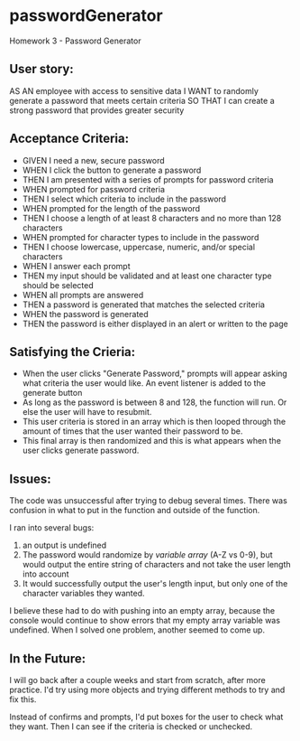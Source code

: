 # passwordGenerator
Homework 3 - Password Generator

## User story:

AS AN employee with access to sensitive data
I WANT to randomly generate a password that meets certain criteria
SO THAT I can create a strong password that provides greater security

## Acceptance Criteria:

- GIVEN I need a new, secure password
- WHEN I click the button to generate a password
- THEN I am presented with a series of prompts for password criteria
- WHEN prompted for password criteria
- THEN I select which criteria to include in the password
- WHEN prompted for the length of the password
- THEN I choose a length of at least 8 characters and no more than 128 characters
- WHEN prompted for character types to include in the password
- THEN I choose lowercase, uppercase, numeric, and/or special characters
- WHEN I answer each prompt
- THEN my input should be validated and at least one character type should be selected
- WHEN all prompts are answered
- THEN a password is generated that matches the selected criteria
- WHEN the password is generated
- THEN the password is either displayed in an alert or written to the page

## Satisfying the Crieria:

- When the user clicks "Generate Password," prompts will appear asking what criteria the user would like. An event listener is added to the generate button 
- As long as the password is between 8 and 128, the function will run. Or else the user will have to resubmit.
- This user criteria is stored in an array which is then looped through the amount of times that the user wanted their password to be.
- This final array is then randomized and this is what appears when the user clicks generate password.

## Issues: 

The code was unsuccessful after trying to debug several times. There was confusion in what to put in the function and outside of the function. 
 
 I ran into several bugs: 
1. an output is undefined 
2. The password would randomize by *variable array* (A-Z vs 0-9), but would output the entire string of characters and not take the user length into account
3. It would successfully output the user's length input, but only one of the character variables they wanted.

I believe these had to do with pushing into an empty array, because the console would continue to show errors that my empty array variable was undefined.
When I solved one problem, another seemed to come up.

## In the Future:
I will go back after a couple weeks and start from scratch, after more practice. I'd try using more objects and trying different methods to try and fix this.

Instead of confirms and prompts, I'd put boxes for the user to check what they want. Then I can see if the criteria is checked or unchecked.



